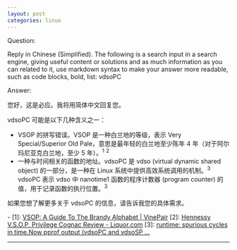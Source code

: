```yaml
---
layout: post
categories: linux
---
```

Question:

Reply in Chinese (Simplified).
The following is a search input in a search engine, giving useful content or solutions and as much information as you can related to it, use markdown syntax to make your answer more readable, such as code blocks, bold, list:
vdsoPC

Answer:

您好，这是必应。我将用简体中文回复您。

vdsoPC 可能是以下几种含义之一：

- VSOP 的拼写错误。VSOP 是一种白兰地的等级，表示 Very Special/Superior Old Pale，意思是最年轻的白兰地至少陈年 4 年（对于阿尔玛尼亚克白兰地，至少 5 年）。<sup>1</sup> <sup>2</sup>
- 一种与时间相关的函数的地址。vdsoPC 是 vdso (virtual dynamic shared object) 的一部分，是一种在 Linux 系统中提供高效系统调用的机制。<sup>3</sup> vdsoPC 表示 vdso 中 nanotime1 函数的程序计数器 (program counter) 的值，用于记录函数的执行位置。<sup>3</sup>

如果您想了解更多关于 vdsoPC 的信息，请告诉我您的具体需求。

\-
\[1]: [VSOP: A Guide To The Brandy Alphabet | VinePair](https://vinepair.com/spirits-101/vsop-meaning-brandy-words/)
\[2]: [Hennessy V.S.O.P. Privilege Cognac Review - Liquor.com](https://www.liquor.com/hennessy-vsop-privilege-cognac-review-5219623)
\[3]: [runtime: spurious cycles in time.Now pprof output (vdsoPC and vdsoSP ...](https://github.com/golang/go/issues/47324)

<hr/>


